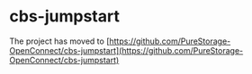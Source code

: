 # cbs-jumpstart

The project has moved to [https://github.com/PureStorage-OpenConnect/cbs-jumpstart](https://github.com/PureStorage-OpenConnect/cbs-jumpstart)